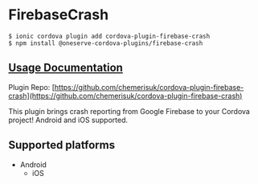 # FirebaseCrash

```text
$ ionic cordova plugin add cordova-plugin-firebase-crash
$ npm install @oneserve-cordova-plugins/firebase-crash
```

## [Usage Documentation](https://oneserve.gitbook.io/oneserve-cordova-plugins/plugins/firebase-crash/)

Plugin Repo: [https://github.com/chemerisuk/cordova-plugin-firebase-crash](https://github.com/chemerisuk/cordova-plugin-firebase-crash)

This plugin brings crash reporting from Google Firebase to your Cordova project! Android and iOS supported.

## Supported platforms

* Android
  * iOS

